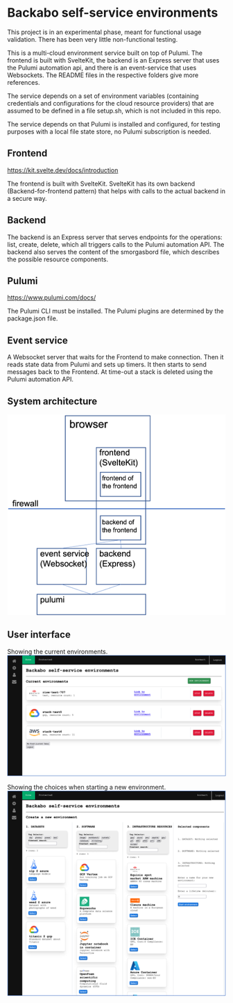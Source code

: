 # Backabo self-service environments

This project is in an experimental phase, meant for functional usage validation. There has been very little non-functional testing.

This is a multi-cloud environment service built on top of Pulumi. The frontend is built with SvelteKit, the backend is an Express server that uses the Pulumi automation api, and there is an event-service that uses Websockets. The README files in the respective folders give more references.

The service depends on a set of environment variables (containing credentials and configurations for the cloud resource providers) that are assumed to be defined in a file setup.sh, which is not included in this repo.

The service depends on that Pulumi is installed and configured, for testing purposes with a local file state store, no Pulumi subscription is needed.

## Frontend

https://kit.svelte.dev/docs/introduction

The frontend is built with SvelteKit. SvelteKit has its own backend (Backend-for-frontend pattern) that helps with calls to the actual backend in a secure way.

## Backend

The backend is an Express server that serves endpoints for the operations: list, create, delete, which all triggers calls to the Pulumi automation API. The backend also serves the content of the smorgasbord file, which describes the possible resource components. 

## Pulumi

https://www.pulumi.com/docs/

The Pulumi CLI must be installed. The Pulumi plugins are determined by the package.json file.

## Event service

A Websocket server that waits for the Frontend to make connection. Then it reads state data from Pulumi and sets up timers. It then starts to send messages back to the Frontend. At time-out a stack is deleted using the Pulumi automation API. 

## System architecture

![system architecture](./docs/backabo-arch.png)

## User interface

Showing the current environments.
![ui current view](./docs/ui-current.png)

Showing the choices when starting a new environment.
![ui new view](./docs/ui-new.png)

